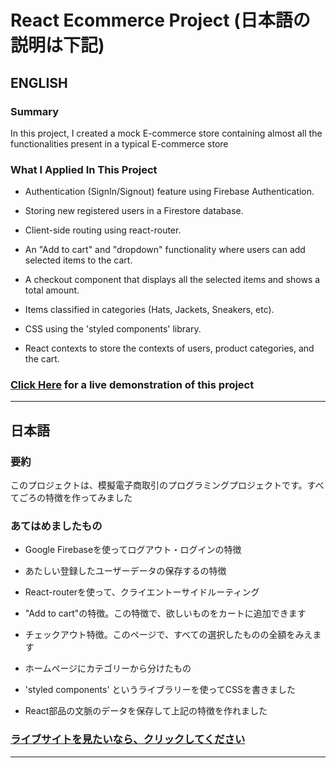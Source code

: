 # React Ecommerce Project (日本語の説明は下記)

## ENGLISH 

### Summary

In this project, I created a mock E-commerce store containing almost all the functionalities present in a typical E-commerce store

### What I Applied In This Project

* Authentication (SignIn/Signout) feature using Firebase Authentication.

* Storing new registered users in a Firestore database.

* Client-side routing using react-router.

* An "Add to cart" and "dropdown" functionality where users can add selected items to the cart.

* A checkout component that displays all the selected items and shows a total amount.

* Items classified in categories (Hats, Jackets, Sneakers, etc).

* CSS using the 'styled components' library.

* React contexts to store the contexts of users, product categories, and the cart.

### [Click Here](https://iridescent-eclair-e5b506.netlify.app/) for a live demonstration of this project
---

## 日本語

### 要約

このプロジェクトは、模擬電子商取引のプログラミングプロジェクトです。すべてごろの特徴を作ってみました

### あてはめましたもの

* Google Firebaseを使ってログアウト・ログインの特徴

* あたしい登録したユーザーデータの保存するの特徴

* React-routerを使って、クライエントーサイドルーティング

* "Add to cart"の特徴。この特徴で、欲しいものをカートに追加できます

* チェックアウト特徴。このページで、すべての選択したものの全額をみえます

* ホームページにカテゴリーから分けたもの

* 'styled components' というライブラリーを使ってCSSを書きました

* React部品の文脈のデータを保存して上記の特徴を作れました

### [ライブサイトを見たいなら、クリックしてください](https://iridescent-eclair-e5b506.netlify.app/)
---
